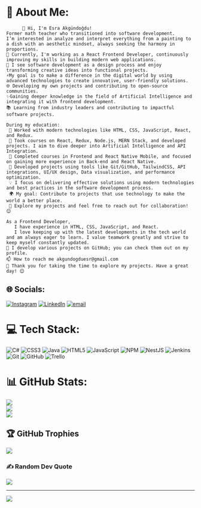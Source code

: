 
 # 💫 About Me:
          👋 Hi, I'm Esra Akgündoğdu! 
    Former math teacher who transitioned into software development. 
    I’m interested in analyze and interpret everything from a painting to a dish with an aesthetic mindset, always seeking the harmony in proportions.
    🍳 Currently, I'm working as a React Frontend Developer, continuously improving my skills in building modern web applications.
    👀 I see software development as a design process and enjoy transforming creative ideas into functional projects.
    ⚡My goal is to make a difference in the digital world by using advanced technologies to create innovative, user-friendly solutions.
    🌐 Developing my own projects and contributing to open-source communities.
    ✨Gaining deeper knowledge in the field of Artificial Intelligence and integrating it with frontend development.
    📚 Learning from industry leaders and contributing to impactful software projects.
    
    During my education:
     🔭 Worked with modern technologies like HTML, CSS, JavaScript, React, and Redux.
     🌱 Took courses on React, Redux, Node.js, MERN Stack, and developed projects. I aim to dive deeper into Artificial Intelligence and API Integration.
     🎯 Completed courses in Frontend and React Native Mobile, and focused on gaining more experience in Back-end and React Native.
     👯 Developed projects using tools like Git/GitHub, TailwindCSS, API integrations, UI/UX design, Data visualization, and performance optimization.
     💡 I focus on delivering effective solutions using modern technologies and best practices in the software development process.
     🌍 My goal: Contribute to projects that use technology to make the world a better place.
     💬 Explore my projects and feel free to reach out for collaboration! 😊
    
    As a Frontend Developer, 
       I have experience in HTML, CSS, JavaScript, and React.
       I love keeping up with the latest developments in the tech world and am always eager to learn. I value teamwork greatly and strive to keep myself constantly updated.
    📂 I develop various projects on GitHub; you can check them out on my profile.
    📫 How to reach me akgundogduesr@gmail.com
    🙏 Thank you for taking the time to explore my projects. Have a great day! 😊

## 🌐 Socials:
[![Instagram](https://img.shields.io/badge/Instagram-%23E4405F.svg?logo=Instagram&logoColor=white)](https://instagram.com/https://www.instagram.com/narla.scode/) [![LinkedIn](https://img.shields.io/badge/LinkedIn-%230077B5.svg?logo=linkedin&logoColor=white)](https://linkedin.com/in/https://www.linkedin.com/in/esra-akg%C3%BCndo%C4%9Fdu-3a6796139/) [![email](https://img.shields.io/badge/Email-D14836?logo=gmail&logoColor=white)](mailto:akgundogduesr@gmail.com) 

# 💻 Tech Stack:
![C#](https://img.shields.io/badge/c%23-%23239120.svg?style=for-the-badge&logo=csharp&logoColor=white) ![CSS3](https://img.shields.io/badge/css3-%231572B6.svg?style=for-the-badge&logo=css3&logoColor=white) ![Java](https://img.shields.io/badge/java-%23ED8B00.svg?style=for-the-badge&logo=openjdk&logoColor=white) ![HTML5](https://img.shields.io/badge/html5-%23E34F26.svg?style=for-the-badge&logo=html5&logoColor=white) ![JavaScript](https://img.shields.io/badge/javascript-%23323330.svg?style=for-the-badge&logo=javascript&logoColor=%23F7DF1E) ![NPM](https://img.shields.io/badge/NPM-%23CB3837.svg?style=for-the-badge&logo=npm&logoColor=white) ![NestJS](https://img.shields.io/badge/nestjs-%23E0234E.svg?style=for-the-badge&logo=nestjs&logoColor=white) ![Jenkins](https://img.shields.io/badge/jenkins-%232C5263.svg?style=for-the-badge&logo=jenkins&logoColor=white) ![Git](https://img.shields.io/badge/git-%23F05033.svg?style=for-the-badge&logo=git&logoColor=white) ![GitHub](https://img.shields.io/badge/github-%23121011.svg?style=for-the-badge&logo=github&logoColor=white) ![Trello](https://img.shields.io/badge/Trello-%23026AA7.svg?style=for-the-badge&logo=Trello&logoColor=white)
# 📊 GitHub Stats:
![](https://github-readme-stats.vercel.app/api?username=Esrakgun&theme=default&hide_border=false&include_all_commits=false&count_private=false)<br/>
![](https://nirzak-streak-stats.vercel.app/?user=Esrakgun&theme=default&hide_border=false)<br/>
![](https://github-readme-stats.vercel.app/api/top-langs/?username=Esrakgun&theme=default&hide_border=false&include_all_commits=false&count_private=false&layout=compact)

## 🏆 GitHub Trophies
![](https://github-profile-trophy.vercel.app/?username=Esrakgun&theme=onedark&no-frame=false&no-bg=true&margin-w=4)

### ✍️ Random Dev Quote
![](https://quotes-github-readme.vercel.app/api?type=horizontal&theme=radical)



---
[![](https://visitcount.itsvg.in/api?id=Esrakgun&icon=5&color=13)](https://visitcount.itsvg.in)

<!-- Proudly created with GPRM ( https://gprm.itsvg.in ) -->
